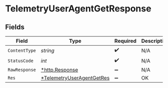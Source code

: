 # TelemetryUserAgentGetResponse


## Fields

| Field                                                                            | Type                                                                             | Required                                                                         | Description                                                                      |
| -------------------------------------------------------------------------------- | -------------------------------------------------------------------------------- | -------------------------------------------------------------------------------- | -------------------------------------------------------------------------------- |
| `ContentType`                                                                    | *string*                                                                         | :heavy_check_mark:                                                               | N/A                                                                              |
| `StatusCode`                                                                     | *int*                                                                            | :heavy_check_mark:                                                               | N/A                                                                              |
| `RawResponse`                                                                    | [*http.Response](https://pkg.go.dev/net/http#Response)                           | :heavy_minus_sign:                                                               | N/A                                                                              |
| `Res`                                                                            | [*TelemetryUserAgentGetRes](../../models/operations/telemetryuseragentgetres.md) | :heavy_minus_sign:                                                               | OK                                                                               |